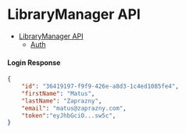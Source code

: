 # LibraryManager API

- [LibraryManager API](#library-manager-api)
  - [Auth](#auth)	

#### Login Response

```json
{
	"id": "36419197-f9f9-426e-a8d3-1c4ed1085fe4", 
	"firstName": "Matus",
	"lastName": "Zaprazny",
	"email": "matus@zaprazny.com",
	"token":"eyJhbGciO...sw5c",
}
```